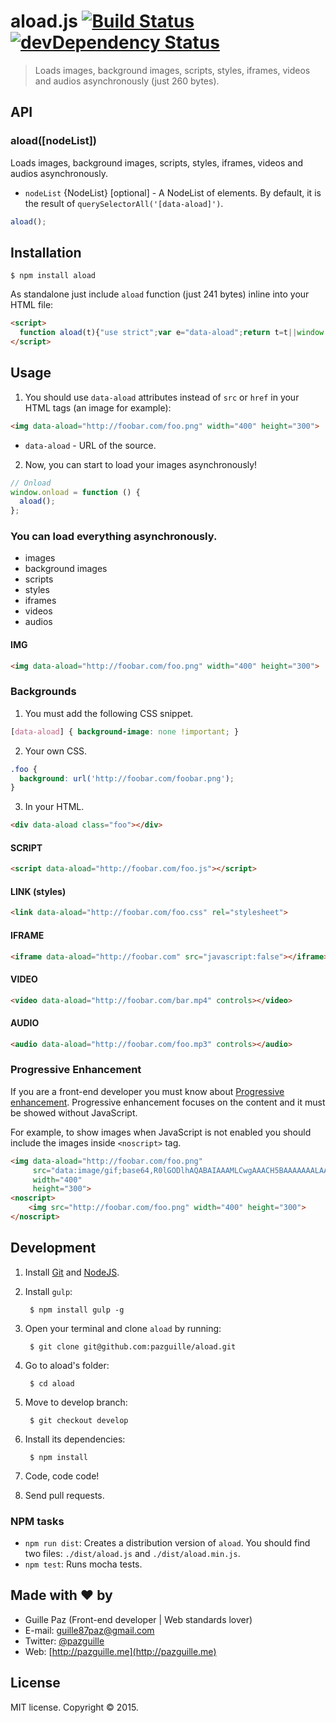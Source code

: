 # aload.js [![Build Status](https://secure.travis-ci.org/pazguille/aload.png)](http://travis-ci.org/pazguille/aload) [![devDependency Status](https://david-dm.org/pazguille/aload/dev-status.png)](https://david-dm.org/pazguille/aload#info=devDependencies)

> Loads images, background images, scripts, styles, iframes, videos and audios asynchronously (just 260 bytes).

## API

### aload([nodeList])
Loads images, background images, scripts, styles, iframes, videos and audios asynchronously.
- `nodeList` {NodeList} [optional] - A NodeList of elements. By default, it is the result of `querySelectorAll('[data-aload]')`.

```js
aload();
```

## Installation

    $ npm install aload

As standalone just include `aload` function (just 241 bytes) inline into your HTML file:

```html
<script>
  function aload(t){"use strict";var e="data-aload";return t=t||window.document.querySelectorAll("["+e+"]"),void 0===t.length&&(t=[t]),[].forEach.call(t,function(t){t["LINK"!==t.tagName?"src":"href"]=t.getAttribute(e),t.removeAttribute(e)}),t}
</script>
```

## Usage

1. You should use `data-aload` attributes instead of `src` or `href` in your HTML tags (an image for example):

  ```html
  <img data-aload="http://foobar.com/foo.png" width="400" height="300">
  ```
  - `data-aload` - URL of the source.

2. Now, you can start to load your images asynchronously!

  ```js
  // Onload
  window.onload = function () {
    aload();
  };
  ```

### You can load everything asynchronously.

- images
- background images
- scripts
- styles
- iframes
- videos
- audios

#### IMG

```html
<img data-aload="http://foobar.com/foo.png" width="400" height="300">
```

### Backgrounds

1. You must add the following CSS snippet.

  ```css
  [data-aload] { background-image: none !important; }
  ```

2. Your own CSS.

  ```css
  .foo {
    background: url('http://foobar.com/foobar.png');
  }
  ```

3. In your HTML.

  ```html
  <div data-aload class="foo"></div>
  ```

#### SCRIPT

  ```html
  <script data-aload="http://foobar.com/foo.js"></script>
  ```

#### LINK (styles)

  ```html
  <link data-aload="http://foobar.com/foo.css" rel="stylesheet">
  ```

#### IFRAME

  ```html
  <iframe data-aload="http://foobar.com" src="javascript:false"></iframe>
  ```

#### VIDEO

  ```html
  <video data-aload="http://foobar.com/bar.mp4" controls></video>
  ```

#### AUDIO

  ```html
  <audio data-aload="http://foobar.com/foo.mp3" controls></audio>
  ```

### Progressive Enhancement

If you are a front-end developer you must know about [Progressive enhancement]('http://alistapart.com/article/understandingprogressiveenhancement').
Progressive enhancement focuses on the content and it must be showed without JavaScript.

For example, to show images when JavaScript is not enabled you should include the images inside `<noscript>` tag.

  ```html
  <img data-aload="http://foobar.com/foo.png"
       src="data:image/gif;base64,R0lGODlhAQABAIAAAMLCwgAAACH5BAAAAAAALAAAAAABAAEAAAICRAEAOw=="
       width="400"
       height="300">
  <noscript>
      <img src="http://foobar.com/foo.png" width="400" height="300">
  </noscript>
  ```

## Development

1. Install [Git](http://git-scm.com/) and [NodeJS](http://nodejs.org/).

2. Install `gulp`:

        $ npm install gulp -g

3. Open your terminal and clone `aload` by running:

        $ git clone git@github.com:pazguille/aload.git

4. Go to aload's folder:

        $ cd aload

5. Move to develop branch:

        $ git checkout develop

6. Install its dependencies:

        $ npm install

7. Code, code code!

8. Send pull requests.

### NPM tasks

- `npm run dist`: Creates a distribution version of `aload`. You should find two files: `./dist/aload.js` and `./dist/aload.min.js`.
- `npm test`: Runs mocha tests.

## Made with ❤ by

- Guille Paz (Front-end developer | Web standards lover)
- E-mail: [guille87paz@gmail.com](mailto:guille87paz@gmail.com)
- Twitter: [@pazguille](http://twitter.com/pazguille)
- Web: [http://pazguille.me](http://pazguille.me)

## License

MIT license. Copyright © 2015.
